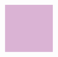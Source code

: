 
 
  

   <img src="images/colourface.gif"
     raw=true
     alt="colour change face" 
     style="margin-right: 100px;" />


 


 
